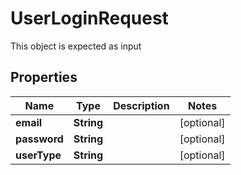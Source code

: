 

# UserLoginRequest

This object is expected as input
## Properties

Name | Type | Description | Notes
------------ | ------------- | ------------- | -------------
**email** | **String** |  |  [optional]
**password** | **String** |  |  [optional]
**userType** | **String** |  |  [optional]



